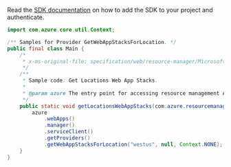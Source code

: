 Read the [SDK documentation](https://github.com/Azure/azure-sdk-for-java/blob/azure-resourcemanager_2.14.0/sdk/resourcemanager/azure-resourcemanager/README.md) on how to add the SDK to your project and authenticate.

```java
import com.azure.core.util.Context;

/** Samples for Provider GetWebAppStacksForLocation. */
public final class Main {
    /*
     * x-ms-original-file: specification/web/resource-manager/Microsoft.Web/stable/2021-03-01/examples/GetWebAppStacksForLocation.json
     */
    /**
     * Sample code: Get Locations Web App Stacks.
     *
     * @param azure The entry point for accessing resource management APIs in Azure.
     */
    public static void getLocationsWebAppStacks(com.azure.resourcemanager.AzureResourceManager azure) {
        azure
            .webApps()
            .manager()
            .serviceClient()
            .getProviders()
            .getWebAppStacksForLocation("westus", null, Context.NONE);
    }
}
```
